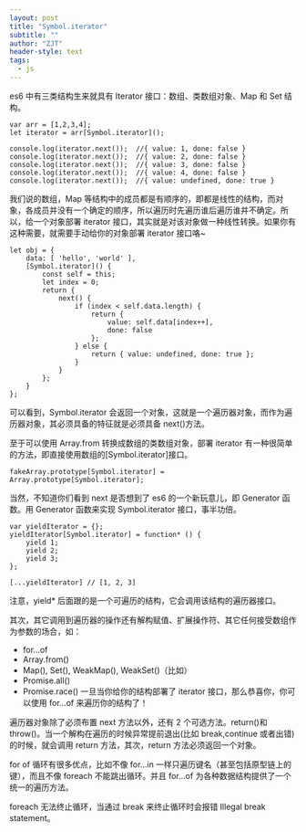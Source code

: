 ```yaml
---
layout: post
title: "Symbol.iterator"
subtitle: ""
author: "ZJT"
header-style: text
tags:
  - js
---
```


es6 中有三类结构生来就具有 Iterator 接口：数组、类数组对象、Map 和 Set 结构。

```
var arr = [1,2,3,4];
let iterator = arr[Symbol.iterator]();

console.log(iterator.next());  //{ value: 1, done: false }
console.log(iterator.next());  //{ value: 2, done: false }
console.log(iterator.next());  //{ value: 3, done: false }
console.log(iterator.next());  //{ value: 4, done: false }
console.log(iterator.next());  //{ value: undefined, done: true }
```

我们说的数组，Map 等结构中的成员都是有顺序的，即都是线性的结构，而对象，各成员并没有一个确定的顺序，所以遍历时先遍历谁后遍历谁并不确定。所以，给一个对象部署 iterator 接口，其实就是对该对象做一种线性转换。如果你有这种需要，就需要手动给你的对象部署 iterator 接口咯~

```
let obj = {
    data: [ 'hello', 'world' ],
    [Symbol.iterator]() {
        const self = this;
        let index = 0;
        return {
            next() {
                if (index < self.data.length) {
                    return {
                        value: self.data[index++],
                        done: false
                    };
                } else {
                    return { value: undefined, done: true };
                }
            }
        };
    }
};
```

可以看到，Symbol.iterator 会返回一个对象，这就是一个遍历器对象，而作为遍历器对象，其必须具备的特征就是必须具备 next()方法。

至于可以使用 Array.from 转换成数组的类数组对象，部署 iterator 有一种很简单的方法，即直接使用数组的[Symbol.iterator]接口。

```
fakeArray.prototype[Symbol.iterator] = Array.prototype[Symbol.iterator];
```

当然，不知道你们看到 next 是否想到了 es6 的一个新玩意儿，即 Generator 函数。用 Generator 函数来实现 Symbol.iterator 接口，事半功倍。

```
var yieldIterator = {};
yieldIterator[Symbol.iterator] = function* () {
    yield 1;
    yield 2;
    yield 3;
};

[...yieldIterator] // [1, 2, 3]
```

注意，yield\* 后面跟的是一个可遍历的结构，它会调用该结构的遍历器接口。

其次，其它调用到遍历器的操作还有解构赋值、扩展操作符、其它任何接受数组作为参数的场合，如：

- for...of
- Array.from()
- Map(), Set(), WeakMap(), WeakSet()（比如）
- Promise.all()
- Promise.race()
  一旦当你给你的结构部署了 iterator 接口，那么恭喜你，你可以使用 for...of 来遍历你的结构了！

遍历器对象除了必须布置 next 方法以外，还有 2 个可选方法。return()和 throw()。当一个解构在遍历的时候异常提前退出(比如 break,continue 或者出错)的时候，就会调用 return 方法，其次，return 方法必须返回一个对象。

for of 循环有很多优点，比如不像 for...in 一样只遍历键名（甚至包括原型链上的键），而且不像 foreach 不能跳出循环。并且 for...of 为各种数据结构提供了一个统一的遍历方法。

foreach 无法终止循环，当通过 break 来终止循环时会报错 Illegal break statement。

